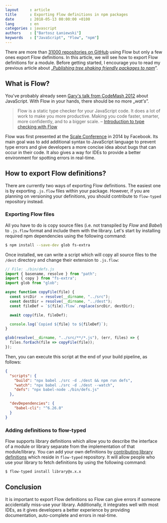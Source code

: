 ```yaml
---
layout     : article
title      : Exporting Flow definitions in npm packages
date       : 2018-05-13 00:00:00 +0100
lang       : en
categories : javascript
authors    : ["Bartosz Łaniewski"]
keywords   : ["JavaScript", "Flow", "npm"]
---
```


There are more than [31000 repositories on GitHub][1] using Flow but only a few ones export Flow definitions. In this article, we will see how to export Flow definitions for a module. Before getting started, I encourage you to read my previous article about „_[Publishing tree shaking friendly packages to npm](/javascript/2018/04/29/publishing-packages-to-npm.html)_”.

## What is Flow?

You've probably already seen [Gary's talk from CodeMash 2012](https://www.destroyallsoftware.com/talks/wat) about JavaScript. With Flow in your hands, there should be no more „_wat's_”.

>Flow is a static type checker for your JavaScript code. It does a lot of work to make you more productive. Making you code faster, smarter, more confidently, and to a bigger scale. – [Introduction to type checking with Flow](https://flow.org/en/docs/getting-started/)

Flow was first presented at the [Scale Conference](https://atscaleconference.com/) in 2014 by Facebook. Its main goal was to add additional syntax to JavaScript language to prevent type errors and give developers a more concise idea about bugs that can occur in their code. It also gives a way for IDEs to provide a better environment for spotting errors in real-time.

## How to export Flow definitions?

There are currently two ways of exporting Flow definitions. The easiest one is by exporting `.js.flow` files within your package. However, if you are planning on versioning your definitions, you should contribute to `flow-typed` repository instead.

### Exporting Flow files

All you have to do is copy source files (i.e. not transpiled by _Flow_ and _Babel_) to `.js.flow` format and include them with the library. Let's start by installing required npm dependencies using the following command:

```bash
$ npm install --save-dev glob fs-extra
```

Once installed, we can write a script which will copy all source files to the `/dest` directory and change their extension to `.js.flow`:

```javascript
// File: ./bin/defs.js
import { basename, resolve } from "path";
import { copy } from "fs-extra";
import glob from "glob";

async function copyFile(file) {
  const srcDir  = resolve(__dirname, "../src");
  const destDir = resolve(__dirname, "../dest");
  const fileDef = `${file}.flow`.replace(srcDir, destDir);

  await copy(file, fileDef);

  console.log(`Copied ${file} to ${fileDef}`);
}

glob(resolve(__dirname, "../src/**/*.js"), (err, files) => {
  files.forEach(file => copyFile(file));
});
```

Then, you can execute this script at the end of your build pipeline, as follows:

```json
{
  "scripts": {
    "build": "npx babel ./src -d ./dest && npm run defs",
    "watch": "npx babel ./src -d ./dest --watch",
    "defs": "npx babel-node ./bin/defs.js"
  },

  "devDependencies": {
    "babel-cli": "^6.26.0"
  }
}
```

### Adding definitions to flow-typed

Flow supports library definitions which allow you to describe the interface of a module or library separate from the implementation of that module/library. You can add your own definitions by [contributing library definitions][3] which reside in `flow-typed` repository. It will allow people who use your library to fetch definitions by using the following command:

```bash
$ flow-typed install library@x.x.x
```

## Conclusion

It is important to export Flow definitions so Flow can give errors if someone accidentally miss-use your library. Additionally, it integrates well with most IDEs, as it gives developers a better experience by providing documentation, auto-complete and errors in real-time.

[1]: https://github.com/facebook/flow/network/dependents
[2]: https://github.com/flowtype/flow-typed/wiki/FAQs
[3]: https://github.com/flowtype/flow-typed/wiki/Contributing-Library-Definitions
